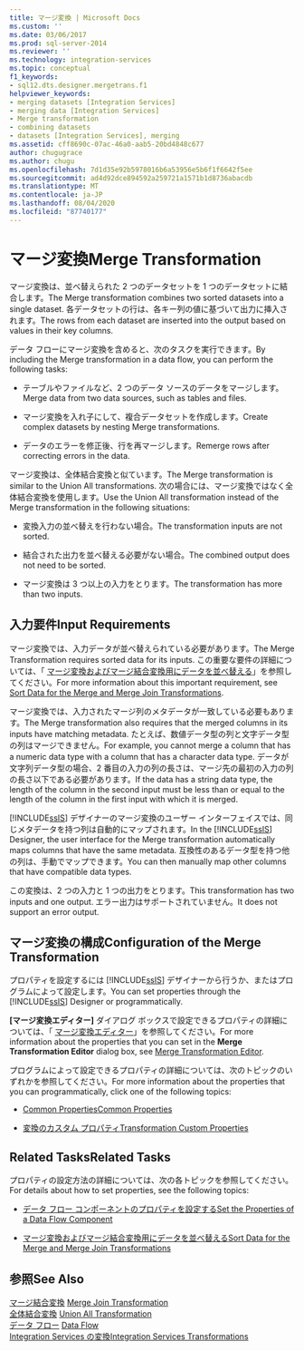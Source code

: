 ```yaml
---
title: マージ変換 | Microsoft Docs
ms.custom: ''
ms.date: 03/06/2017
ms.prod: sql-server-2014
ms.reviewer: ''
ms.technology: integration-services
ms.topic: conceptual
f1_keywords:
- sql12.dts.designer.mergetrans.f1
helpviewer_keywords:
- merging datasets [Integration Services]
- merging data [Integration Services]
- Merge transformation
- combining datasets
- datasets [Integration Services], merging
ms.assetid: cff8690c-07ac-46a0-aab5-20bd4848c677
author: chugugrace
ms.author: chugu
ms.openlocfilehash: 7d1d35e92b5978016b6a53956e5b6f1f6642f5ee
ms.sourcegitcommit: ad4d92dce894592a259721a1571b1d8736abacdb
ms.translationtype: MT
ms.contentlocale: ja-JP
ms.lasthandoff: 08/04/2020
ms.locfileid: "87740177"
---
```

# <a name="merge-transformation"></a><span data-ttu-id="dfbb0-102">マージ変換</span><span class="sxs-lookup"><span data-stu-id="dfbb0-102">Merge Transformation</span></span>
  <span data-ttu-id="dfbb0-103">マージ変換は、並べ替えられた 2 つのデータセットを 1 つのデータセットに結合します。</span><span class="sxs-lookup"><span data-stu-id="dfbb0-103">The Merge transformation combines two sorted datasets into a single dataset.</span></span> <span data-ttu-id="dfbb0-104">各データセットの行は、各キー列の値に基づいて出力に挿入されます。</span><span class="sxs-lookup"><span data-stu-id="dfbb0-104">The rows from each dataset are inserted into the output based on values in their key columns.</span></span>  
  
 <span data-ttu-id="dfbb0-105">データ フローにマージ変換を含めると、次のタスクを実行できます。</span><span class="sxs-lookup"><span data-stu-id="dfbb0-105">By including the Merge transformation in a data flow, you can perform the following tasks:</span></span>  
  
-   <span data-ttu-id="dfbb0-106">テーブルやファイルなど、2 つのデータ ソースのデータをマージします。</span><span class="sxs-lookup"><span data-stu-id="dfbb0-106">Merge data from two data sources, such as tables and files.</span></span>  
  
-   <span data-ttu-id="dfbb0-107">マージ変換を入れ子にして、複合データセットを作成します。</span><span class="sxs-lookup"><span data-stu-id="dfbb0-107">Create complex datasets by nesting Merge transformations.</span></span>  
  
-   <span data-ttu-id="dfbb0-108">データのエラーを修正後、行を再マージします。</span><span class="sxs-lookup"><span data-stu-id="dfbb0-108">Remerge rows after correcting errors in the data.</span></span>  
  
 <span data-ttu-id="dfbb0-109">マージ変換は、全体結合変換と似ています。</span><span class="sxs-lookup"><span data-stu-id="dfbb0-109">The Merge transformation is similar to the Union All transformations.</span></span> <span data-ttu-id="dfbb0-110">次の場合には、マージ変換ではなく全体結合変換を使用します。</span><span class="sxs-lookup"><span data-stu-id="dfbb0-110">Use the Union All transformation instead of the Merge transformation in the following situations:</span></span>  
  
-   <span data-ttu-id="dfbb0-111">変換入力の並べ替えを行わない場合。</span><span class="sxs-lookup"><span data-stu-id="dfbb0-111">The transformation inputs are not sorted.</span></span>  
  
-   <span data-ttu-id="dfbb0-112">結合された出力を並べ替える必要がない場合。</span><span class="sxs-lookup"><span data-stu-id="dfbb0-112">The combined output does not need to be sorted.</span></span>  
  
-   <span data-ttu-id="dfbb0-113">マージ変換は 3 つ以上の入力をとります。</span><span class="sxs-lookup"><span data-stu-id="dfbb0-113">The transformation has more than two inputs.</span></span>  
  
## <a name="input-requirements"></a><span data-ttu-id="dfbb0-114">入力要件</span><span class="sxs-lookup"><span data-stu-id="dfbb0-114">Input Requirements</span></span>  
 <span data-ttu-id="dfbb0-115">マージ変換では、入力データが並べ替えられている必要があります。</span><span class="sxs-lookup"><span data-stu-id="dfbb0-115">The Merge Transformation requires sorted data for its inputs.</span></span> <span data-ttu-id="dfbb0-116">この重要な要件の詳細については、「 [マージ変換およびマージ結合変換用にデータを並べ替える](sort-data-for-the-merge-and-merge-join-transformations.md)」を参照してください。</span><span class="sxs-lookup"><span data-stu-id="dfbb0-116">For more information about this important requirement, see [Sort Data for the Merge and Merge Join Transformations](sort-data-for-the-merge-and-merge-join-transformations.md).</span></span>  
  
 <span data-ttu-id="dfbb0-117">マージ変換では、入力されたマージ列のメタデータが一致している必要もあります。</span><span class="sxs-lookup"><span data-stu-id="dfbb0-117">The Merge transformation also requires that the merged columns in its inputs have matching metadata.</span></span> <span data-ttu-id="dfbb0-118">たとえば、数値データ型の列と文字データ型の列はマージできません。</span><span class="sxs-lookup"><span data-stu-id="dfbb0-118">For example, you cannot merge a column that has a numeric data type with a column that has a character data type.</span></span> <span data-ttu-id="dfbb0-119">データが文字列データ型の場合、2 番目の入力の列の長さは、マージ先の最初の入力の列の長さ以下である必要があります。</span><span class="sxs-lookup"><span data-stu-id="dfbb0-119">If the data has a string data type, the length of the column in the second input must be less than or equal to the length of the column in the first input with which it is merged.</span></span>  
  
 <span data-ttu-id="dfbb0-120">[!INCLUDE[ssIS](../../../includes/ssis-md.md)] デザイナーのマージ変換のユーザー インターフェイスでは、同じメタデータを持つ列は自動的にマップされます。</span><span class="sxs-lookup"><span data-stu-id="dfbb0-120">In the [!INCLUDE[ssIS](../../../includes/ssis-md.md)] Designer, the user interface for the Merge transformation automatically maps columns that have the same metadata.</span></span> <span data-ttu-id="dfbb0-121">互換性のあるデータ型を持つ他の列は、手動でマップできます。</span><span class="sxs-lookup"><span data-stu-id="dfbb0-121">You can then manually map other columns that have compatible data types.</span></span>  
  
 <span data-ttu-id="dfbb0-122">この変換は、2 つの入力と 1 つの出力をとります。</span><span class="sxs-lookup"><span data-stu-id="dfbb0-122">This transformation has two inputs and one output.</span></span> <span data-ttu-id="dfbb0-123">エラー出力はサポートされていません。</span><span class="sxs-lookup"><span data-stu-id="dfbb0-123">It does not support an error output.</span></span>  
  
## <a name="configuration-of-the-merge-transformation"></a><span data-ttu-id="dfbb0-124">マージ変換の構成</span><span class="sxs-lookup"><span data-stu-id="dfbb0-124">Configuration of the Merge Transformation</span></span>  
 <span data-ttu-id="dfbb0-125">プロパティを設定するには [!INCLUDE[ssIS](../../../includes/ssis-md.md)] デザイナーから行うか、またはプログラムによって設定します。</span><span class="sxs-lookup"><span data-stu-id="dfbb0-125">You can set properties through the [!INCLUDE[ssIS](../../../includes/ssis-md.md)] Designer or programmatically.</span></span>  
  
 <span data-ttu-id="dfbb0-126">**[マージ変換エディター]** ダイアログ ボックスで設定できるプロパティの詳細については、「 [マージ変換エディター](../../merge-transformation-editor.md)」を参照してください。</span><span class="sxs-lookup"><span data-stu-id="dfbb0-126">For more information about the properties that you can set in the **Merge Transformation Editor** dialog box, see [Merge Transformation Editor](../../merge-transformation-editor.md).</span></span>  
  
 <span data-ttu-id="dfbb0-127">プログラムによって設定できるプロパティの詳細については、次のトピックのいずれかを参照してください。</span><span class="sxs-lookup"><span data-stu-id="dfbb0-127">For more information about the properties that you can programmatically, click one of the following topics:</span></span>  
  
-   [<span data-ttu-id="dfbb0-128">Common Properties</span><span class="sxs-lookup"><span data-stu-id="dfbb0-128">Common Properties</span></span>](../../common-properties.md)  
  
-   [<span data-ttu-id="dfbb0-129">変換のカスタム プロパティ</span><span class="sxs-lookup"><span data-stu-id="dfbb0-129">Transformation Custom Properties</span></span>](transformation-custom-properties.md)  
  
## <a name="related-tasks"></a><span data-ttu-id="dfbb0-130">Related Tasks</span><span class="sxs-lookup"><span data-stu-id="dfbb0-130">Related Tasks</span></span>  
 <span data-ttu-id="dfbb0-131">プロパティの設定方法の詳細については、次の各トピックを参照してください。</span><span class="sxs-lookup"><span data-stu-id="dfbb0-131">For details about how to set properties, see the following topics:</span></span>  
  
-   [<span data-ttu-id="dfbb0-132">データ フロー コンポーネントのプロパティを設定する</span><span class="sxs-lookup"><span data-stu-id="dfbb0-132">Set the Properties of a Data Flow Component</span></span>](../set-the-properties-of-a-data-flow-component.md)  
  
-   [<span data-ttu-id="dfbb0-133">マージ変換およびマージ結合変換用にデータを並べ替える</span><span class="sxs-lookup"><span data-stu-id="dfbb0-133">Sort Data for the Merge and Merge Join Transformations</span></span>](sort-data-for-the-merge-and-merge-join-transformations.md)  
  
## <a name="see-also"></a><span data-ttu-id="dfbb0-134">参照</span><span class="sxs-lookup"><span data-stu-id="dfbb0-134">See Also</span></span>  
 <span data-ttu-id="dfbb0-135">[マージ結合変換](merge-join-transformation.md) </span><span class="sxs-lookup"><span data-stu-id="dfbb0-135">[Merge Join Transformation](merge-join-transformation.md) </span></span>  
 <span data-ttu-id="dfbb0-136">[全体結合変換](union-all-transformation.md) </span><span class="sxs-lookup"><span data-stu-id="dfbb0-136">[Union All Transformation](union-all-transformation.md) </span></span>  
 <span data-ttu-id="dfbb0-137">[データ フロー](../data-flow.md) </span><span class="sxs-lookup"><span data-stu-id="dfbb0-137">[Data Flow](../data-flow.md) </span></span>  
 [<span data-ttu-id="dfbb0-138">Integration Services の変換</span><span class="sxs-lookup"><span data-stu-id="dfbb0-138">Integration Services Transformations</span></span>](integration-services-transformations.md)  
  
  
